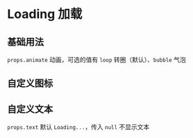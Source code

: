 # Loading 加载

## 基础用法

`props.animate` 动画，可选的值有 `loop` 转圈（默认）、`bubble` 气泡

<preview path="./demos/basic.vue"></preview>

## 自定义图标

<!--@include:../../_parts/icon.md-->

<preview path="./demos/icon.vue"></preview>

## 自定义文本

`props.text` 默认 `Loading...`，传入 `null` 不显示文本

<preview path="./demos/text.vue"></preview>
